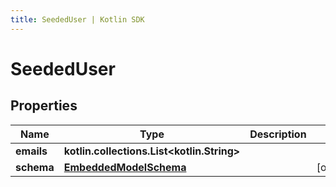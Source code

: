 ```yaml
---
title: SeededUser | Kotlin SDK
---
```



# SeededUser

## Properties
Name | Type | Description | Notes
------------ | ------------- | ------------- | -------------
**emails** | **kotlin.collections.List&lt;kotlin.String&gt;** |  | 
**schema** | [**EmbeddedModelSchema**](EmbeddedModelSchema) |  |  [optional]



